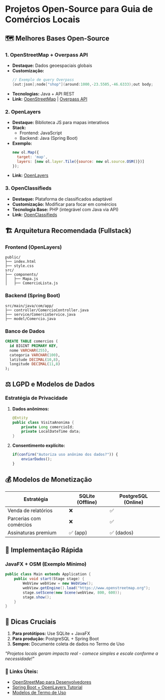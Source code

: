# Projetos Open-Source para Guia de Comércios Locais

## 🗺️ Melhores Bases Open-Source

### 1. OpenStreetMap + Overpass API
- **Destaque:** Dados geoespaciais globais
- **Customização:**
  ```java
  // Exemplo de query Overpass
  [out:json];node["shop"](around:1000,-23.5505,-46.6333);out body;
  ```
- **Tecnologias:** Java + API REST
- **Link:** [OpenStreetMap](https://www.openstreetmap.org) | [Overpass API](https://overpass-turbo.eu)

### 2. OpenLayers
- **Destaque:** Biblioteca JS para mapas interativos
- **Stack:**
  - Frontend: JavaScript
  - Backend: Java (Spring Boot)
- **Exemplo:**
  ```javascript
  new ol.Map({
    target: 'map',
    layers: [new ol.layer.Tile({source: new ol.source.OSM()})]
  });
  ```
- **Link:** [OpenLayers](https://openlayers.org)

### 3. OpenClassifieds
- **Destaque:** Plataforma de classificados adaptável
- **Customização:** Modificar para focar em comércios
- **Tecnologia Base:** PHP (integrável com Java via API)
- **Link:** [OpenClassifieds](https://open-classifieds.com)

## 🏗️ Arquitetura Recomendada (Fullstack)

### Frontend (OpenLayers)
```
public/
├── index.html
├── style.css
src/
├── components/
│   ├── Mapa.js
│   ├── ComercioLista.js
```

### Backend (Spring Boot)
```
src/main/java/com/app/
├── controller/ComercioController.java
├── service/ComercioService.java
├── model/Comercio.java
```

### Banco de Dados
```sql
CREATE TABLE comercios (
  id BIGINT PRIMARY KEY,
  nome VARCHAR(255),
  categoria VARCHAR(100),
  latitude DECIMAL(10,8),
  longitude DECIMAL(11,8)
);
```

## ⚖️ LGPD e Modelos de Dados

### Estratégia de Privacidade
1. **Dados anônimos:**
   ```java
   @Entity
   public class VisitaAnonima {
       private Long comercioId;
       private LocalDateTime data;
   }
   ```
2. **Consentimento explícito:**
   ```javascript
   if(confirm("Autoriza uso anônimo dos dados?")) {
       enviarDados();
   }
   ```

## 💰 Modelos de Monetização

| Estratégia               | SQLite (Offline) | PostgreSQL (Online) |
|--------------------------|------------------|---------------------|
| Venda de relatórios      | ❌               | ✅                  |
| Parcerias com comércios  | ❌               | ✅                  |
| Assinaturas premium      | ✅ (app)         | ✅ (dados)          |

## 🚀 Implementação Rápida

### JavaFX + OSM (Exemplo Mínimo)
```java
public class Main extends Application {
    public void start(Stage stage) {
        WebView webView = new WebView();
        webView.getEngine().load("https://www.openstreetmap.org");
        stage.setScene(new Scene(webView, 800, 600));
        stage.show();
    }
}
```

## 📌 Dicas Cruciais
1. **Para protótipos:** Use SQLite + JavaFX
2. **Para produção:** PostgreSQL + Spring Boot
3. **Sempre:** Documente coleta de dados no Termo de Uso

*"Projetos locais geram impacto real - comece simples e escale conforme a necessidade!"*

### 🔗 Links Úteis:
- [OpenStreetMap para Desenvolvedores](https://wiki.openstreetmap.org/wiki/Develop)
- [Spring Boot + OpenLayers Tutorial](https://spring.io/guides)
- [Modelos de Termo de Uso](https://www.gov.br/cidadania/pt-br/acesso-a-informacao/lgpd)
